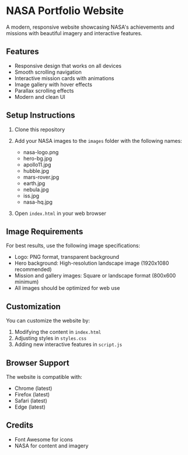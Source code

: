 # NASA Portfolio Website

A modern, responsive website showcasing NASA's achievements and missions with beautiful imagery and interactive features.

## Features

- Responsive design that works on all devices
- Smooth scrolling navigation
- Interactive mission cards with animations
- Image gallery with hover effects
- Parallax scrolling effects
- Modern and clean UI

## Setup Instructions

1. Clone this repository
2. Add your NASA images to the `images` folder with the following names:
   - nasa-logo.png
   - hero-bg.jpg
   - apollo11.jpg
   - hubble.jpg
   - mars-rover.jpg
   - earth.jpg
   - nebula.jpg
   - iss.jpg
   - nasa-hq.jpg

3. Open `index.html` in your web browser

## Image Requirements

For best results, use the following image specifications:
- Logo: PNG format, transparent background
- Hero background: High-resolution landscape image (1920x1080 recommended)
- Mission and gallery images: Square or landscape format (800x600 minimum)
- All images should be optimized for web use

## Customization

You can customize the website by:
1. Modifying the content in `index.html`
2. Adjusting styles in `styles.css`
3. Adding new interactive features in `script.js`

## Browser Support

The website is compatible with:
- Chrome (latest)
- Firefox (latest)
- Safari (latest)
- Edge (latest)

## Credits

- Font Awesome for icons
- NASA for content and imagery 